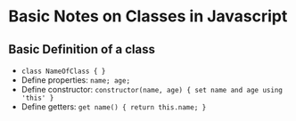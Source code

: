 # Basic Notes on Classes in Javascript

## Basic Definition of a class
- `class NameOfClass { }`
- Define properties: `name; age;`
- Define constructor: `constructor(name, age) { set name and age using 'this' }`
- Define getters: `get name() { return this.name; }`